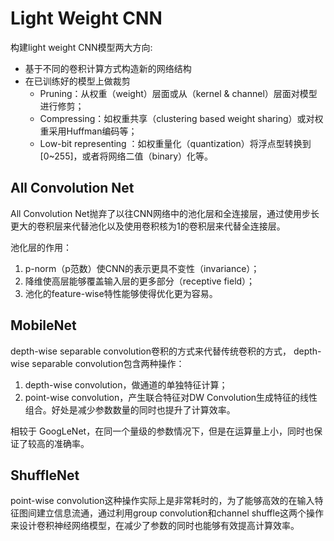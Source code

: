 # Light Weight CNN

 构建light weight CNN模型两大方向:

- 基于不同的卷积计算方式构造新的网络结构
- 在已训练好的模型上做裁剪
  - Pruning：从权重（weight）层面或从（kernel & channel）层面对模型进行修剪；
  - Compressing：如权重共享（clustering based weight sharing）或对权重采用Huffman编码等；
  - Low-bit representing ：如权重量化（quantization）将浮点型转换到[0~255]，或者将网络二值（binary）化等。

 

## All Convolution Net

 All Convolution Net抛弃了以往CNN网络中的池化层和全连接层，通过使用步长更大的卷积层来代替池化以及使用卷积核为1的卷积层来代替全连接层。 

池化层的作用：

1. p-norm（p范数）使CNN的表示更具不变性（invariance）；
2. 降维使高层能够覆盖输入层的更多部分（receptive field）；
3. 池化的feature-wise特性能够使得优化更为容易。 



##   **MobileNet** 

depth-wise separable convolution卷积的方式来代替传统卷积的方式， depth-wise separable convolution包含两种操作：

1. depth-wise convolution，做通道的单独特征计算；
2. point-wise convolution，产生联合特征对DW Convolution生成特征的线性组合。好处是减少参数数量的同时也提升了计算效率。

相较于 GoogLeNet，在同一个量级的参数情况下，但是在运算量上小，同时也保证了较高的准确率。



##  ShuffleNet

point-wise convolution这种操作实际上是非常耗时的，为了能够高效的在输入特征图间建立信息流通，通过利用group convolution和channel shuffle这两个操作来设计卷积神经网络模型，在减少了参数的同时也能够有效提高计算效率。


